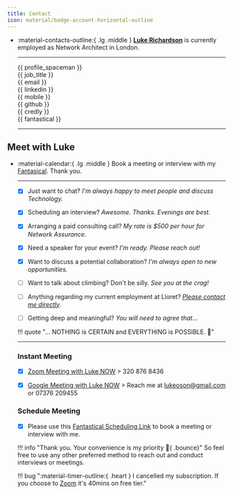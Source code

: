 ```yaml
---
title: Contact
icon: material/badge-account-horizontal-outline
---
```


<div class="grid cards" markdown>

-   :material-contacts-outline:{ .lg .middle } [__Luke Richardson__](https://www.linkedin.com/in/luke-richardson/) is currently employed as Network Architect in London.

    ---

    {{ profile_spaceman }}  
    {{ job_title }}  
    {{ email }}  
    {{ linkedin }}  
    {{ mobile }}  
    {{ github }}  
    {{ credly }}  
    {{ fantastical }}  

    ---

</div>

## Meet with Luke

<script type="text/javascript" src="https://assets.calendly.com/assets/external/widget.js" async></script>

<div class="grid cards" markdown>

-   :material-calendar:{ .lg .middle } Book a meeting or interview with my [Fantasical](https://fantastical.app/luke-richardson). Thank you. 

    ---

    - [x] Just want to chat? *I'm always happy to meet people and discuss Technology.* 

    - [x] Scheduling an interview? *Awesome. Thanks. Evenings are best.*

    - [x] Arranging a paid consulting call? *My rate is $500 per hour for Network Assurance.*  

    - [x] Need a speaker for your event? *I'm ready. Please reach out!*  

    - [x] Want to discuss a potential collaboration? *I'm always open to new opportunities.*  
    
    - [ ] Want to talk about climbing? Don't be silly. *See you at the crag!*  
    
    - [ ] Anything regarding my current employment at Lloret? *[Please contact me directly](mailto:lr@lloret.co.uk).*  

    - [ ] Getting deep and meaningful? *You will need to agree that...* 
        
    !!! quote "... NOTHING is CERTAIN and EVERYTHING is POSSIBLE. 🎉"
   
    ---

    ### Instant Meeting

    - [x] [Zoom Meeting with Luke NOW](https://us05web.zoom.us/j/3208768436?pwd=WURQdjZ2blR6cUFxTFZlK2J1YkQrdz09) > 320 876 8436

    - [x] [Google Meeting with Luke NOW](https://meet.google.com/calling/) > Reach me at lukeoson@gmail.com or 07376 209455

    ### Schedule Meeting

    - [x] Please use this [Fantastical Scheduling Link](https://fantastical.app/luke-richardson) to book a meeting or interview with me. 
    
    !!! info "Thank you. Your convenience is my priority :pray:{ .bounce}"
        So feel free to use any other preferred method to reach out and conduct interviews or meetings.  

    !!! bug ":material-timer-outline:{ .heart } I cancelled my subscription. If you choose to [Zoom](https://us05web.zoom.us/j/3208768436?pwd=WURQdjZ2blR6cUFxTFZlK2J1YkQrdz09) it's 40mins on free tier."

 
</div>



